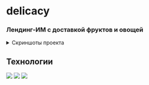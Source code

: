 # delicacy
### Лендинг-ИМ с доставкой фруктов и овощей
<details>
  <summary> Скриншоты проекта   </summary>
  
![image](https://user-images.githubusercontent.com/17219495/235623967-2eb43621-19d0-44b0-91ab-b276d2c857b0.png)
![image](https://user-images.githubusercontent.com/17219495/235624097-441980b6-8adc-4c75-a1b1-040ffdf6316c.png)
![image](https://user-images.githubusercontent.com/17219495/235624193-c82caa95-d0a6-4d2f-92b3-244fb7f8e6e9.png)
![image](https://user-images.githubusercontent.com/17219495/235624359-6d9a27b9-40c1-4e85-a26d-0fb903e202af.png)

</details>

## Технологии
<img src="https://img.shields.io/badge/HTML5-003366?style=for-the-badge&logo=HTML5&logoColor=FFFFFF"> <img src="https://img.shields.io/badge/CSS3-003366?style=for-the-badge&logo=css3&logoColor=FFFFFF"> <img src="https://img.shields.io/badge/JavaScript-003366?style=for-the-badge&logo=javascript&logoColor=FFFFFF"> 
